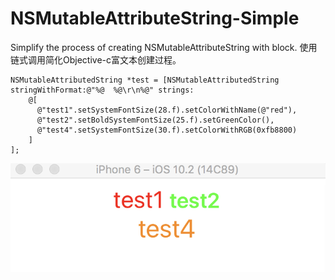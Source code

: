 # NSMutableAttributeString-Simple
Simplify the process of creating NSMutableAttributeString with block. 使用链式调用简化Objective-c富文本创建过程。

    NSMutableAttributedString *test = [NSMutableAttributedString stringWithFormat:@"%@  %@\r\n%@" strings:
        @[
          @"test1".setSystemFontSize(28.f).setColorWithName(@"red"),
          @"test2".setBoldSystemFontSize(25.f).setGreenColor(),
          @"test4".setSystemFontSize(30.f).setColorWithRGB(0xfb8800)
        ]
    ];
    
![image](https://github.com/penoty/NSMutableAttributeString-Simple/blob/master/sample.png )
